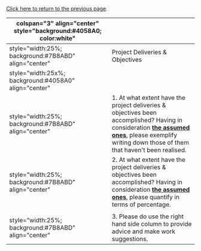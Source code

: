 [Click here to return to the previous
page](Project_Information:template_Book_Cover_Design "wikilink").

| colspan="3" align="center" style="background:\#4058A0; color:white" | <font color="white">**50% REVIEW PROCESS**                                                                                                                                                                                                                                                 |
| ------------------------------------------------------------------- | ------------------------------------------------------------------------------------------------------------------------------------------------------------------------------------------------------------------------------------------------------------------------------------------ |
| style="width:25%; background:\#7B8ABD" align="center"               | Project Deliveries & Objectives                                                                                                                                                                                                                                                            |
| style="width:25x%; background:\#4058A0" align="center"              | <font color="white">**QUESTIONS**                                                                                                                                                                                                                                                          |
| style="width:25%; background:\#7B8ABD" align="center"               | 1\. At what extent have the project deliveries & objectives been accomplished? Having in consideration [**the assumed ones**](OWASP_Summer_of_Code_2008_Applications#OWASP_Book_Cover_&_Sleeve_Design "wikilink"), please exemplify writing down those of them that haven't been realised. |
| style="width:25%; background:\#7B8ABD" align="center"               | 2\. At what extent have the project deliveries & objectives been accomplished? Having in consideration [**the assumed ones**](OWASP_Summer_of_Code_2008_Applications#OWASP_Book_Cover_&_Sleeve_Design "wikilink"), please quantify in terms of percentage.                                 |
|                                                                     |                                                                                                                                                                                                                                                                                            |
| style="width:25%; background:\#7B8ABD" align="center"               | 3\. Please do use the right hand side column to provide advice and make work suggestions.                                                                                                                                                                                                  |